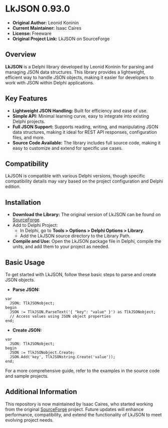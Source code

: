 <!-- # [ zrfisaac ] -->

<!-- # [ about ] -->
<!-- # - author : Isaac Caires -->
<!-- # . - email : zrfisaac@gmail.com -->
<!-- # . - site : zrfisaac.github.io -->

<!-- # [ markdown ] -->
# LkJSON 0.93.0

- **Original Author:** Leonid Koninin
- **Current Maintainer:** Isaac Caires
- **License:** Freeware
- **Original Project Link:** LkJSON on SourceForge

## Overview

**LkJSON** is a Delphi library developed by Leonid Koninin for parsing and managing JSON data structures. This library provides a lightweight, efficient way to handle JSON objects, making it easier for developers to work with JSON within Delphi applications.

## Key Features
- **Lightweight JSON Handling:** Built for efficiency and ease of use.
- **Simple API:** Minimal learning curve, easy to integrate into existing Delphi projects.
- **Full JSON Support:** Supports reading, writing, and manipulating JSON data structures, making it ideal for REST API responses, configuration files, and more.
- **Source Code Available:** The library includes full source code, making it easy to customize and extend for specific use cases.

## Compatibility

LkJSON is compatible with various Delphi versions, though specific compatibility details may vary based on the project configuration and Delphi edition.

## Installation
- **Download the Library:** The original version of LkJSON can be found on [SourceForge](https://sourceforge.net/projects/lkjson/files/lkJSON/).
- Add to Delphi Project:
  - In Delphi, go to **Tools > Options > Delphi Options > Library**.
  - Add the LkJSON source directory to the Library Path.
- **Compile and Use:** Open the LkJSON package file in Delphi, compile the units, and add them to your project as needed.

## Basic Usage

To get started with LkJSON, follow these basic steps to parse and create JSON objects.

- **Parse JSON:**
```delphi
var
  JSON: TlkJSONobject;
begin
  JSON := TlkJSON.ParseText('{ "key": "value" }') as TlkJSONobject;
  // Access values using JSON object properties
end;
```

- **Create JSON:**
```delphi
var
  JSON: TlkJSONobject;
begin
  JSON := TlkJSONobject.Create;
  JSON.Add('key', TlkJSONstring.Create('value'));
end;
```

For a more comprehensive guide, refer to the examples in the source code and sample projects.

## Additional Information

This repository is now maintained by Isaac Caires, who started working from the original [SourceForge](https://sourceforge.net/projects/lkjson/files/lkJSON/) project. Future updates will enhance performance, compatibility, and extend the functionality of LkJSON to meet evolving project needs.
